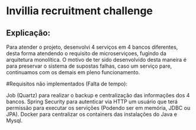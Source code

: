 # Invillia recruitment challenge
## Explicação:

Para atender o projeto, desenvolvi 4 serviços em 4 bancos diferentes, desta forma atendendo o requisito de microserviçoes, fugindo da arquitetura monolítica. O motivo de ter sido desenvolvido desta maneira é para preservar o sistema de supostas falhas, caso um serviço pare, continuamos com os demais em pleno funcionamento.

#Requisitos não implementados (Falta de tempo):

Job (Quartz) para realizar o backup e centralização das informações dos 4 bancos.
Spring Security para autenticar via HTTP um usuário que terá permissão para executar os servições (Podendo ser em memória, JDBC ou JPA).
Docker para centralizar os containers das instalações do Java e Mysql.
